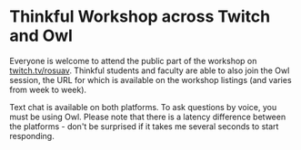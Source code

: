Thinkful Workshop across Twitch and Owl
=======================================

Everyone is welcome to attend the public part of the workshop on [twitch.tv/rosuav](https://twitch.tv/rosuav). Thinkful students and faculty are able to also join the Owl session, the URL for which is available on the workshop listings (and varies from week to week).

Text chat is available on both platforms. To ask questions by voice, you must be using Owl. Please note that there is a latency difference between the platforms - don't be surprised if it takes me several seconds to start responding.
